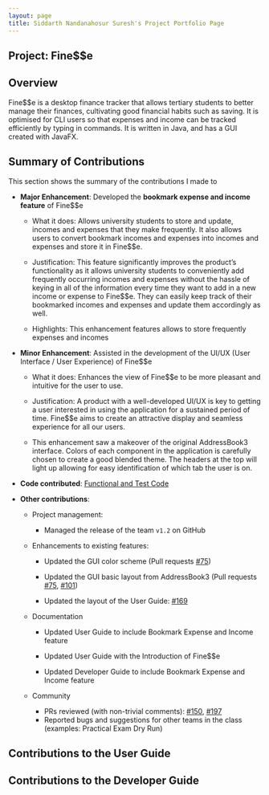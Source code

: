 ```yaml
---
layout: page
title: Siddarth Nandanahosur Suresh's Project Portfolio Page
---
```


## Project: Fine$$e

## Overview

Fine$$e is a desktop finance tracker that allows tertiary students to better manage their finances, cultivating good financial habits such as saving.
It is optimised for CLI users so that expenses and income can be tracked efficiently by typing in commands.
It is written in Java, and has a GUI created with JavaFX.

## Summary of Contributions

This section shows the summary of the contributions I made to 

* **Major Enhancement**: Developed the **bookmark expense and income feature** of Fine$$e
    * What it does: Allows university students to store and update, incomes and expenses that they make frequently.
    It also allows users to convert bookmark incomes and expenses into incomes and expenses and store it in Fine$$e.
    
    * Justification: This feature significantly improves the product’s functionality as it allows university students to conveniently add frequently occurring incomes and expenses without the hassle of keying in all of the information every time they want to add in a new income or expense to Fine$$e.
    They can easily keep track of their bookmarked incomes and expenses and update them accordingly as well.
    
    * Highlights: This enhancement features allows to store frequently expenses and incomes

* **Minor Enhancement**: Assisted in the development of the UI/UX (User Interface / User Experience) of Fine$$e
    * What it does: Enhances the view of Fine$$e to be more pleasant and intuitive for the user to use.
    
    * Justification: A product with a well-developed UI/UX is key to getting a user interested in using the application for a sustained period of time.
    Fine$$e aims to create an attractive display and seamless experience for all our users.
    
    * This enhancement saw a makeover of the original AddressBook3 interface.
    Colors of each component in the application is carefully chosen to create a good blended theme.
    The headers at the top will light up allowing for easy identification of which tab the user is on.

* **Code contributed**: [Functional and Test Code](https://nus-cs2103-ay2021s1.github.io/tp-dashboard/#breakdown=true&search=siddarth2824&sort=groupTitle&sortWithin=title&since=2020-08-14&timeframe=commit&mergegroup=&groupSelect=groupByRepos&checkedFileTypes=docs~functional-code~test-code~other)

* **Other contributions**: 
    * Project management:
        * Managed the release of the team `v1.2` on GitHub
        
    * Enhancements to existing features:
        * Updated the GUI color scheme (Pull requests [#75](https://github.com/AY2021S1-CS2103T-W16-3/tp/pull/75))
        
        * Updated the GUI basic layout from AddressBook3 (Pull requests [#75](https://github.com/AY2021S1-CS2103T-W16-3/tp/pull/75),
        [#101](https://github.com/AY2021S1-CS2103T-W16-3/tp/pull/101))
        
        * Updated the layout of the User Guide: [#169](https://github.com/AY2021S1-CS2103T-W16-3/tp/pull/169)
        
    * Documentation
        * Updated User Guide to include Bookmark Expense and Income feature
        
        * Updated User Guide with the Introduction of Fine$$e
        
        * Updated Developer Guide to include Bookmark Expense and Income feature
        
    * Community
        * PRs reviewed (with non-trivial comments): [#150](https://github.com/AY2021S1-CS2103T-W16-3/tp/pull/150#discussion_r510884713),
        [#197](https://github.com/AY2021S1-CS2103T-W16-3/tp/pull/197#discussion_r512544298)
        * Reported bugs and suggestions for other teams in the class (examples: Practical Exam Dry Run)
        
## Contributions to the User Guide

## Contributions to the Developer Guide